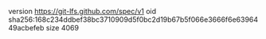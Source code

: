 version https://git-lfs.github.com/spec/v1
oid sha256:168c234ddbef38bc3710909d5f0bc2d19b67b5f066e3666f6e6396449acbefeb
size 4069
